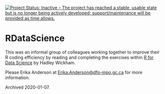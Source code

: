 [![Project Status: Inactive – The project has reached a stable, usable state but is no longer being actively developed; support/maintenance will be provided as time allows.](https://www.repostatus.org/badges/latest/inactive.svg)](https://www.repostatus.org/#inactive)

# RDataScience
This was an informal group of colleagues working together to improve their R coding efficiency by reading and completing the exercises within [R for Data Science](https://r4ds.had.co.nz/index.html) by Hadley Wickham.

Please Erika Anderson at Erika.Anderson@dfo-mpo.gc.ca for more information.

Archived 2020-01-07.

